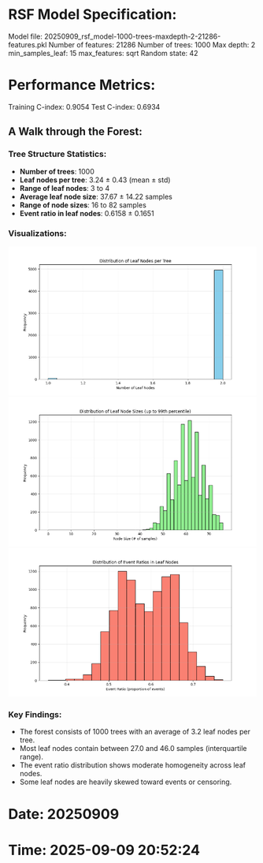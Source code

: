 # RSF Model Specification:
Model file: 20250909_rsf_model-1000-trees-maxdepth-2-21286-features.pkl
Number of features: 21286
Number of trees: 1000
Max depth: 2
min_samples_leaf: 15
max_features: sqrt
Random state: 42

# Performance Metrics:
Training C-index: 0.9054
Test C-index: 0.6934

## A Walk through the Forest:

### Tree Structure Statistics:
- **Number of trees**: 1000
- **Leaf nodes per tree**: 3.24 ± 0.43 (mean ± std)
- **Range of leaf nodes**: 3 to 4
- **Average leaf node size**: 37.67 ± 14.22 samples
- **Range of node sizes**: 16 to 82 samples
- **Event ratio in leaf nodes**: 0.6158 ± 0.1651

### Visualizations:
![Distribution of Leaf Nodes per Tree](20250909_leaf_nodes_distribution.png)
![Distribution of Leaf Node Sizes](20250909_node_sizes_distribution.png)
![Distribution of Event Ratios in Leaf Nodes](20250909_event_ratios_distribution.png)

### Key Findings:
- The forest consists of 1000 trees with an average of 3.2 leaf nodes per tree.
- Most leaf nodes contain between 27.0 and 46.0 samples (interquartile range).
- The event ratio distribution shows moderate homogeneity across leaf nodes.
- Some leaf nodes are heavily skewed toward events or censoring.
    
# Date: 20250909
# Time: 2025-09-09 20:52:24
